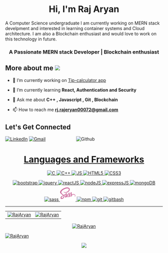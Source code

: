 <h1 align="center">Hi, I'm Raj Aryan </h1>

A Computer Science undergraduate I am currently working on MERN stack develpment and interested in learning container systems and Cloud architecture. I am also a Blockchain enthusiast and would love to work on this technology in future.

<h3 align="center">A Passionate MERN stack Developer | Blockchain enthusiast </h3>

<h2> More about me <img src = "https://media0.giphy.com/media/KDDpcKigbfFpnejZs6/giphy.gif?cid=ecf05e47oy6f4zjs8g1qoiystc56cu7r9tb8a1fe76e05oty&rid=giphy.gif" width = 100px></h2>

- 🔭 I’m currently working on [Tip-calculator app](https://github.com/SilverGraph/reactJS-Challenges/tree/master/11-tip-calculator-app)

- 🌱 I’m currently learning **React, Authentication and Security**

- 💬 Ask me about **C++ , Javascript , Git , Blockchain**

- 📫 How to reach me **rj.rajeryan00072@gmail.com**


<h2 align="left">Let's Get Connected</h2>

<a  href="https://www.linkedin.com/in/raj-aryan-33aa861b9/" target="_blank"><img alt="LinkedIn" src="https://cdn.jsdelivr.net/gh/devicons/devicon/icons/linkedin/linkedin-original.svg" height="50px" width="auto" /></a>
<a href="mailto:rj.rajeryan00072@gmail.com"><img  alt="Gmail" src="https://www.logo.wine/a/logo/Gmail/Gmail-Logo.wine.svg" height="50px" width="auto" />
<img width="55%" align="right" alt="Github" src="https://raw.githubusercontent.com/onimur/.github/master/.resources/git-header.svg" />

<h1 align="center">Languages and Frameworks</h1>

<p align="center"> 
   <img alt="C" src="https://cdn.jsdelivr.net/gh/devicons/devicon/icons/c/c-original.svg" height="50px" width="auto"  />
   <img alt="C++" src="https://cdn.jsdelivr.net/gh/devicons/devicon/icons/cplusplus/cplusplus-original.svg" height="50px" width="auto"  />
   <img alt="JS" src="https://cdn.jsdelivr.net/gh/devicons/devicon/icons/javascript/javascript-original.svg" height="50px" width="auto"  />
   <img alt="HTML5" src="https://cdn.jsdelivr.net/gh/devicons/devicon/icons/html5/html5-original-wordmark.svg" height="50px" width="auto"  />
   <img alt="CSS3" src="https://cdn.jsdelivr.net/gh/devicons/devicon/icons/css3/css3-original-wordmark.svg" height="50px" width="auto"  />
</p>
<p align="center"> 
   <img alt="bootstrap" src="https://cdn.jsdelivr.net/gh/devicons/devicon/icons/bootstrap/bootstrap-plain.svg" height="50px" width="auto"  />
   <img alt="jquery" src="https://cdn.jsdelivr.net/gh/devicons/devicon/icons/jquery/jquery-original.svg" height="50px" width="auto"  />
   <img alt="reactJS" src="https://cdn.jsdelivr.net/gh/devicons/devicon/icons/react/react-original.svg" height="50px" width="auto"  />
   <img alt="nodeJS" src="https://cdn.jsdelivr.net/gh/devicons/devicon/icons/nodejs/nodejs-original.svg" height="50px" width="auto"  />
   <img alt="expressJS" src="https://cdn.jsdelivr.net/gh/devicons/devicon/icons/express/express-original.svg" height="50px" width="auto"  />
   <img alt="mongoDB" src="https://cdn.jsdelivr.net/gh/devicons/devicon/icons/mongodb/mongodb-original-wordmark.svg" height="50px" width="auto"  />
   <img alt="sass" src="https://cdn.jsdelivr.net/gh/devicons/devicon/icons/sass/sass-original.svg" height="50px" width="auto"  />
   <img alt="postman" src="https://raw.githubusercontent.com/devicons/devicon/master/icons/sass/sass-original.svg" height="50px" width="auto"  />
   
   <img alt="npm" src="https://cdn.jsdelivr.net/gh/devicons/devicon/icons/npm/npm-original-wordmark.svg" height="50px" width="auto"  />
   <img alt="git" src="https://cdn.jsdelivr.net/gh/devicons/devicon/icons/git/git-original.svg" height="50px" width="auto"  />
   <img alt="gitbash" src="https://cdn.jsdelivr.net/gh/devicons/devicon/icons/bash/bash-original.svg" height="50px" width="auto"  />
</p>


<hr>


<table>
  <tr>
    <td><img src="https://github-readme-stats.vercel.app/api?username=SilverGraph&show_icons=true&theme=dark&locale=en" alt="RajAryan" /></td>
    <td><img src="https://github-readme-stats.vercel.app/api/top-langs?username=SilverGraph&show_icons=true&theme=dark&locale=en&layout=compact" alt="RajAryan" /></td>
  </tr>
</table>

<div align="center">
<p><img align="center" src="https://github-readme-streak-stats.herokuapp.com/?user=SilverGraph&theme=dark" alt="RajAryan" /></p>
  </div>
<p align="left"> <img src="https://komarev.com/ghpvc/?username=SilverGraph&label=Profile%20views&color=6805D3&style=flat" alt="RajAryan" /> </p>
   <div align="center">
 <img src="https://activity-graph.herokuapp.com/graph?username=SilverGraph&bg_color=FFFFFF&color=000000&line=000000&point=00FF00"></div>


